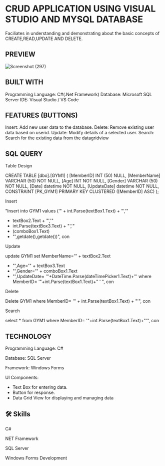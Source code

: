 
# CRUD APPLICATION USING VISUAL STUDIO AND MYSQL DATABASE

Faciliates in understanding and demonstrating about the basic concepts of CREATE,READ,UPDATE AND DELETE.

## PREVIEW

![Screenshot (297)](https://github.com/user-attachments/assets/9f760baa-3fdb-4ef7-867d-68beae1c053d)

## BUILT WITH

Programming Language: C#(.Net Framework)
Database: Microsoft SQL Server
IDE: Visual Studio / VS Code

## FEATURES (BUTTONS)

Insert: Add new user data to the database.
Delete: Remove existing user data based on userid.
Update: Modify details of a selected user.
Search: Search for the existing data from the datagridview 

## SQL QUERY

Table Design

CREATE TABLE [dbo].[GYM1] (
    [MemberID]     INT (50) NULL,
    [MemberName] VARCHAR (50) NOT NULL,
    [Age]   INT NOT NULL,
    [Gender]   VARCHAR (50) NOT NULL,
    [Date]   datetime  NOT NULL,
    [UpdateDate]   datetime  NOT NULL,
    CONSTRAINT [PK_GYM1] PRIMARY KEY CLUSTERED ([MemberID] ASC)
);


Insert

"Insert into GYM1 values
 ('" + int.Parse(textBox1.Text) + "','" 
 + textBox2.Text + "','" 
 + int.Parse(textBox3.Text) + "','" 
 + (comboBox1.Text) 
 + "',getdate(),getdate())", con



Update

update GYM1 set MemberName='" + textBox2.Text 
+ "',Age='" + textBox3.Text 
+ "',Gender='" + comboBox1.Text 
+ "',UpdateDate= '"+DateTime.Parse(dateTimePicker1.Text)+"'
 where MemberID= '"+int.Parse(textBox1.Text)+" ' ", con


Delete

Delete GYM1 where MemberID= '" + int.Parse(textBox1.Text) + "'", con


Search

select * from GYM1 where MemberID= '"+int.Parse(textBox1.Text)+"'", con

## TECHNOLOGY

Programming Language: C#

Database: SQL Server

Framework: Windows Forms

UI Components:

- Text Box for entering data.
- Button for response.
- Data Grid View for displaying and managing data

## 🛠 Skills

C#

NET Framework

SQL Server

Windows Forms Development

